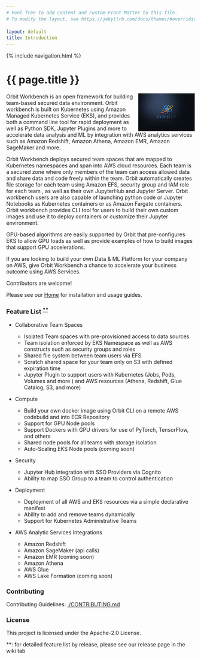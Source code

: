 ```yaml
---
# Feel free to add content and custom Front Matter to this file.
# To modify the layout, see https://jekyllrb.com/docs/themes/#overriding-theme-defaults

layout: default
title: Introduction
---
```

{% include navigation.html %}
# {{ page.title }}

<a href="url"><img src="https://github.com/awslabs/aws-orbit-workbench/blob/main/images/landing-page/src/images/orbit1.jpg?raw=true" align="right" height="30%" width="30%" style="float:right"></a>

Orbit Workbench is an open framework for building team-based secured data environment. Orbit workbench is built on Kubernetes using Amazon Managed Kubernetes Service (EKS), and provides both a command line tool for rapid deployment as well as Python SDK, Jupyter Plugins and more to accelerate data analysis and ML by integration with AWS analytics services such as Amazon Redshift, Amazon Athena, Amazon EMR, Amazon SageMaker and more.

Orbit Workbench deploys secured team spaces that are mapped to Kubernetes namespaces and span into AWS cloud resources.  Each team is a secured zone where only members of the team can access allowed data and share data and code freely within the team.  Orbit automatically creates file storage for each team using Amazon EFS,  security group and IAM role for each team , as well as their own JupyterHub and Jupyter Server.  Orbit workbench users are also capable of launching python code or Jupyter Notebooks as Kubernetes containers or as Amazon Fargate containers. Orbit workbench provides CLI tool for users to build their own custom images and use it to deploy containers or customize their Jupyter environment.

GPU-based algorithms are easily supported by Orbit that pre-configures EKS to allow GPU loads as well as provide examples of how to build images that support GPU accelerations.

If you are looking to build your own Data & ML Platform for your company on AWS, give Orbit Workbench a chance to accelerate your business outcome using AWS Services.


Contributors are welcome!


Please see our [Home](../../wiki) for installation and usage guides.

###  Feature List <sup>[**](#myfootnote1)</sup>

- Collaborative Team Spaces
  - Isolated Team spaces with pre-provisioned access to data sources
  - Team isolation enforced by EKS Namespace as well as AWS constructs such as security groups and roles
  - Shared file system between team users via EFS
  - Scratch shared space for your team only on S3 with defined expiration time
  - Jupyter Plugin to support users with Kubernetes (Jobs, Pods, Volumes and more )
    and AWS resources (Athena, Redshift, Glue Catalog, S3, and more)

- Compute
  - Build your own docker image using Orbit CLI on a remote AWS codebuild and into ECR Repository
  - Support for GPU Node pools
  - Support Dockers with GPU drivers for use of PyTorch, TensorFlow, and others
  - Shared node pools for all teams with storage isolation
  - Auto-Scaling EKS Node pools (coming soon)

- Security
  - Jupyter Hub integration with SSO Providers via Cognito
  - Ability to map SSO Group to a team to control authentication     

- Deployment
  - Deployment of all AWS and EKS resources via a simple declarative manifest
  - Ability to add and remove teams dynamically
  - Support for Kubernetes Administrative Teams

- AWS Analytic Services Integrations
  - Amazon Redshift
  - Amazon SageMaker (api calls)
  - Amazon EMR (coming soon)
  - Amazon Athena
  - AWS Glue
  - AWS Lake Formation (coming soon)

### Contributing

Contributing Guidelines: [./CONTRIBUTING.md](././CONTRIBUTING.md)


### License

This project is licensed under the Apache-2.0 License.

<a name="myfootnote1">**</a>: for detailed feature list by release, please see our release page in the wiki tab
